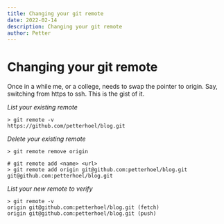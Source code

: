 ```yaml
---
title: Changing your git remote
date: 2022-02-14
description: Changing your git remote
author: Petter
---
```

# Changing your git remote

Once in a while me, or a college, needs to swap the pointer to origin. Say, switching from https to ssh. This is the gist of it.

*_List your existing remote_*
```shell
> git remote -v
https://github.com/petterhoel/blog.git
```


*_Delete your existing remote_*
```shell
> git remote remove origin
```


```shell
# git remote add <name> <url>
> git remote add origin git@github.com:petterhoel/blog.git
git@github.com:petterhoel/blog.git
```


*_List your new remote to verify_*
```shell
> git remote -v
origin git@github.com:petterhoel/blog.git (fetch)
origin git@github.com:petterhoel/blog.git (push)
```
